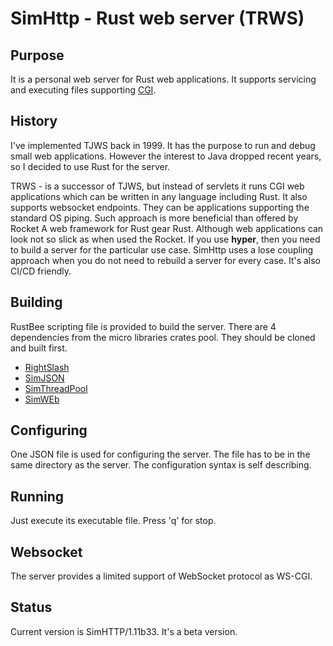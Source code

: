 # SimHttp - Rust web server (TRWS)
## Purpose
It is a personal web server for Rust web applications. It supports servicing and executing 
files supporting [CGI](https://www.rfc-editor.org/rfc/rfc3875).
## History
I've implemented TJWS back in 1999. It has the purpose to run and debug small web applications. 
However the interest to Java dropped recent years, so I decided to use Rust for the server.

TRWS - is a successor of TJWS, but instead of servlets it runs CGI web applications which can be written in
any language including Rust. It also supports websocket endpoints. They can be applications
supporting the standard OS piping. Such approach is more beneficial than offered by Rocket A web framework for Rust gear Rust. 
Although web applications can look not so slick as when used the Rocket. If you use **hyper**, then you need to
build a server for the particular use case. SimHttp uses a lose coupling approach when you do not need to rebuild a server for every case.
It's also CI/CD friendly.
## Building
RustBee scripting file is provided to build the server. There are 4 dependencies from the
micro libraries crates pool. They should be cloned and built first.
- [RightSlash](https://github.com/vernisaz/right_slash)
- [SimJSON](https://github.com/vernisaz/simjson)
- [SimThreadPool](https://github.com/vernisaz/simtpool)
- [SimWEb](https://github.com/vernisaz/simweb) 

## Configuring
One JSON file is used for configuring the server. The file has to be in the same directory as the server.
The configuration syntax is self describing. 

## Running
Just execute its executable file. Press 'q' for stop.

## Websocket
The server provides a limited support of WebSocket protocol as WS-CGI.

## Status
Current version is SimHTTP/1.11b33. It's a beta version.
